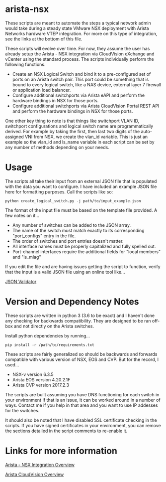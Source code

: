 # arista-nsx

These scripts are meant to automate the steps a typical network admin would take during a steady state VMware NSX deployment with Arista Networks hardware VTEP integration.  For more on this type of integration, see the links at the bottom of this file.

These scripts will evolve over time.  For now, they assume the user has already setup the Arista - NSX integration via CloudVision eXchange and vCenter using the standard process.  The scripts individually perform the following functions.

- Create an NSX Logical Switch and bind it to a pre-configured set of ports on an Arista switch pair.  This port could be something that is bound to every logical switch, like a NAS device, external layer 7 firewall or application load balancer.
- Configure additional switchports via Arista eAPI and perform the hardware bindings in NSX for those ports.
- Configure additional switchports via Arista CloudVision Portal REST API and perform the hardware bindings in NSX for those ports.

One other key thing to note is that things like switchport VLAN ID, switchport configurations and logical switch name are programmatically derived.  For example by taking the first, then last two digits of the auto-assigned VNI from NSX, we create the vlan_id variable.  This is just an example so the vlan_id and ls_name variable in each script can be set by any number of methods depending on your needs.

# Usage

The scripts all take their input from an external JSON file that is populated with the data you want to configure.  I have included an example JSON file here for formatting purposes.  Call the scripts like so:

```
python create_logical_switch.py -j path/to/input_example.json
```

The format of the input file must be based on the template file provided.  A few notes on it...

- Any number of switches can be added to the JSON array.
- The name of the switch must match exactly to its corresponding "port_configs" entry in the file.
- The order of switches and port entries doesn't matter.
- All interface names must be properly capitalized and fully spelled out.
- Port-channel interfaces require the additional fields for "local members" and "is_mlag"

If you edit the file and are having issues getting the script to function, verify that the input is a valid JSON file using an online tool like...

[JSON Validator](https://jsonformatter.curiousconcept.com/)

# Version and Dependency Notes

These scripts are written in python 3 (3.6 to be exact) and I haven't done any checking for backwards compatibility.  They are designed to be ran off-box and not directly on the Arista switches.

Install python dependencies by running...

```
pip install -r /path/to/requirements.txt
```

These scripts are fairly generalized so should be backwards and forwards compatible with various version of NSX, EOS and CVP.  But for the record, I used...

- NSX-v version 6.3.5
- Arista EOS version 4.20.2.1F
- Arista CVP version 2017.2.3

The scripts are built assuming you have DNS functioning for each switch in your environment  If that is an issue, it can be worked around in a number of ways.  Contact me if you help in that area and you want to use IP addesses for the switches.

It should also be noted that I have disabled SSL certificate checking in the scripts.  If you have signed certificates in your environment, you can remove the sections detailed in the script comments to re-enable it.

# Links for more information

[Arista - NSX Integration Overview](https://www.arista.com/en/solutions/arista-cloudvision-vmware-nsx)

[Arista CloudVision Overview](https://www.arista.com/en/products/eos/eos-cloudvision)
